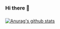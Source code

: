 ### Hi there 👋

<!--
**purmirl/purmirl** is a ✨ _special_ ✨ repository because its `README.md` (this file) appears on your GitHub profile.

Here are some ideas to get you started:

- 🔭 I’m currently working on ...
- 🌱 I’m currently learning ...
- 👯 I’m looking to collaborate on ...
- 🤔 I’m looking for help with ...
- 💬 Ask me about ...
- 📫 How to reach me: ...
- 😄 Pronouns: ...
- ⚡ Fun fact: ...
-->
### 
 [![Anurag's github stats](https://github-readme-stats.vercel.app/api?username=purmirl&show_icons=true&theme=merko)](https://github.com/anuraghazra/github-readme-stats)
